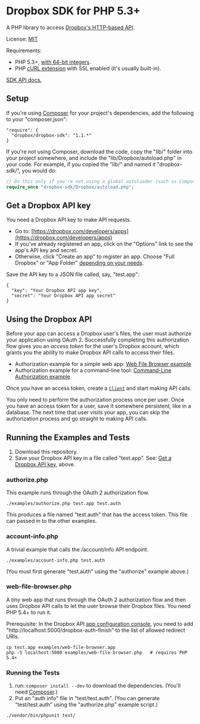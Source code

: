 # Dropbox SDK for PHP 5.3+

A PHP library to access [Dropbox's HTTP-based API](http://dropbox.com/developers/core/docs).

License: [MIT](License.txt)

Requirements:
  * PHP 5.3+, [with 64-bit integers](http://stackoverflow.com/questions/864058/how-to-have-64-bit-integer-on-php).
  * PHP [cURL extension](http://php.net/manual/en/curl.installation.php) with SSL enabled (it's usually built-in).

[SDK API docs.](http://dropbox.github.io/dropbox-sdk-php/api-docs/v1.1.x/)

## Setup

If you're using [Composer](http://getcomposer.org/) for your project's dependencies, add the following to your "composer.json":

```
"require": {
  "dropbox/dropbox-sdk": "1.1.*"
}
```

If you're not using Composer, download the code, copy the "lib/" folder into your project somewhere, and include the "lib/Dropbox/autoload.php" in your code.  For example, if you copied the "lib/" and named it "dropbox-sdk/", you would do:

```php
// Do this only if you're not using a global autoloader (such as Composer's).
require_once "dropbox-sdk/Dropbox/autoload.php";
```

## Get a Dropbox API key

You need a Dropbox API key to make API requests.
  * Go to: [https://dropbox.com/developers/apps](https://dropbox.com/developers/apps)
  * If you've already registered an app, click on the "Options" link to see the app's API key and secret.
  * Otherwise, click "Create an app" to register an app.  Choose "Full Dropbox" or "App Folder" [depending on your needs](https://www.dropbox.com/developers/reference#permissions).

Save the API key to a JSON file called, say, "test.app":

```
{
  "key": "Your Dropbox API app key",
  "secret": "Your Dropbox API app secret"
}
```

## Using the Dropbox API

Before your app can access a Dropbox user's files, the user must authorize your application using OAuth 2.  Successfully completing this authorization flow gives you an _access token_ for the user's Dropbox account, which grants you the ability to make Dropbox API calls to access their files.

  * Authorization example for a simple web app: [Web File Browser example](examples/web-file-browser.php)
  * Authorization example for a command-line tool: [Command-Line Authorization example](examples/authorize.php)

Once you have an access token, create a [`Client`](http://dropbox.github.io/dropbox-sdk-php/api-docs/v1.1.x/class-Dropbox.Client.html) and start making API calls.

You only need to perform the authorization process once per user.  Once you have an access token for a user, save it somewhere persistent, like in a database.  The next time that user visits your app, you can skip the authorization process and go straight to making API calls.

## Running the Examples and Tests

1. Download this repository.
2. Save your Dropbox API key in a file called "test.app".  See: [Get a Dropbox API key](#get-a-dropbox-api-key), above.

### authorize.php

This example runs through the OAuth 2 authorization flow.

```
./examples/authorize.php test.app test.auth
```

This produces a file named "test.auth" that has the access token.  This file can passed in to the other examples.

### account-info.php

A trivial example that calls the /account/info API endpoint.

```
./examples/account-info.php test.auth
```

(You must first generate "test.auth" using the "authorize" example above.)

### web-file-browser.php

A tiny web app that runs through the OAuth 2 authorization flow and then uses Dropbox API calls to let the user browse their Dropbox files.  You need PHP 5.4+ to run it.

Prerequisite: In the Dropbox API [app configuration console](https://www.dropbox.com/developers/apps), you need to add "http://localhost:5000/dropbox-auth-finish" to the list of allowed redirect URIs.

```
cp test.app examples/web-file-browser.app
php -S localhost:5000 examples/web-file-browser.php   # requires PHP 5.4+
```

### Running the Tests

1. run: `composer install --dev` to download the dependencies.  (You'll need [Composer](http://getcomposer.org/download/).)
2. Put an "auth info" file in "test/test.auth".  (You can generate "test/test.auth" using the "authorize.php" example script.)

```
./vendor/bin/phpunit test/
```
